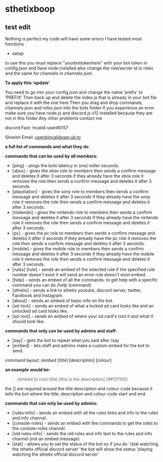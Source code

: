 # sthetixboop
## test edit

Nothing is perfect my code will have some errors I have tested most functions 

- setup

to use this you must replace "yourbottokenhere" with your bot token in config.json and have node installed also change the role/server id in roles and the same for channels in channels.json

**To apply this ‘update’**

You need to go into your config.json and change the name ‘prefix’ to ‘PREFIX’ 
Then back up and delete the index.js that is already in your bot file and replace it with the one here 
Then you drag and drop commands, channels.json and roles.json into the bots folder
If you experience an error make sure you have node.js and discord.js v12 installed because they are not in this folder
Any other problems contact me

discord Fast: !nvalid-user#0157

Slowish Email: user@invaliduser.uk.to



__**a full list of commands and what they do**__


__commands that can be used by all members:__

- [ping] - pings the bots latency in (ms) miller seconds. 
- [xbox] - gives the xbox role to members then sends a confirm message and deletes it after 3 seconds if they already have the xbox role it removes the role then sends a confirm message and deletes it after 3 seconds.
- [playstation] - gives the sony role to members then sends a confirm message and deletes it after 3 seconds if they already have the sony role it removes the role then sends a confirm message and deletes it after 3 seconds.
- [nintendo] - gives the nintendo role to members then sends a confirm message and deletes it after 3 seconds if they already have the nintendo role it removes the role then sends a confirm message and deletes it after 3 seconds.
- [pc] - gives the pc role to members then sends a confirm message and deletes it after 3 seconds if they already have the pc role it removes the role then sends a confirm message and deletes it after 3 seconds.
- [mobile] - gives the mobile role to members then sends a confirm message and deletes it after 3 seconds if they already have the mobile role it removes the role then sends a confirm message and deletes it after 3 seconds.
- [rules] [rule] - sends an embed of the selected rule if the specified rule number doesn't exist it will send an error rule doesn't exist embed.
- [help] - sends an embed of all the commands. to get help with a specific command you can do /help (command)
- [sthetix] - sends a link to sthetix youtube, discord server, twitter, Facebook and Instagram. 
- [about] - sends an embed of basic info on the bot.
- [sd-lock] - sends an embed of what a locked sd card looks like and an unlocked sd card looks like.
- [sd-root] - sends an embed of where your sd card's root it and what it should look like.


__**commands that only can be used by admins and staff:**__

- [say] - gets the bot to repeat what you said after /say
- [embed] - lets staff and admins make a custom embed for the bot to send.

command layout:
/embed [title] [description] [colour]

__an example would be:__
>  /embed [a cool title] [this is the description] [##12f100]

the [] are required around the title description and colour code because it tells the bot where the title, description and colour code start and end.


__**commands that can only be used by admins:**__

- [rules-info] - sends an embed with all the rules links and info to the rules and info channel.
- [console-roles] - sends an embed with the commands to get the roles to the console-roles channel.
- [old rules-info] - sends the old rules and info text to the rules and info channel (not an embed message)
- [stat] - allows you to set the status of the bot so if you do '/stat watching the sthetix official discord server' the bot will show the status 'playing watching the sthetix official discord server'
